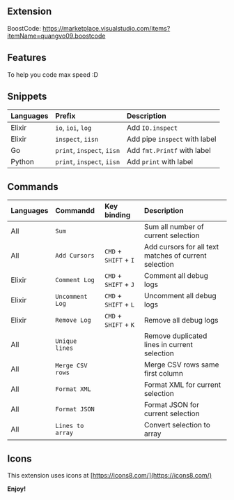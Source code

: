 ## Extension

BoostCode: https://marketplace.visualstudio.com/items?itemName=quangvo09.boostcode

## Features

To help you code max speed :D

## Snippets

| Languages | Prefix                     | Description                   |
| :-------- | :------------------------- | :---------------------------- |
| Elixir    | `io`, `ioi`, `log`         | Add `IO.inspect`              |
| Elixir    | `inspect`, `iisn`          | Add pipe `inspect` with label |
| Go        | `print`, `inspect`, `iisn` | Add `fmt.Printf` with label   |
| Python    | `print`, `inspect`, `iisn` | Add `print` with label        |

## Commands

| Languages | Commandd         | Key binding           | Description                                           |
| :-------- | :--------------- | :-------------------- | :---------------------------------------------------- |
| All       | `Sum`            |                       | Sum all number of current selection                   |
| All       | `Add Cursors`    | `CMD` + `SHIFT` + `I` | Add cursors for all text matches of current selection |
| Elixir    | `Comment Log`    | `CMD` + `SHIFT` + `J` | Comment all debug logs                                |
| Elixir    | `Uncomment Log`  | `CMD` + `SHIFT` + `L` | Uncomment all debug logs                              |
| Elixir    | `Remove Log`     | `CMD` + `SHIFT` + `K` | Remove all debug logs                                 |
| All       | `Unique lines`   |                       | Remove duplicated lines in current selection          |
| All       | `Merge CSV rows` |                       | Merge CSV rows same first column                      |
| All       | `Format XML`     |                       | Format XML for current selection                      |
| All       | `Format JSON`    |                       | Format JSON for current selection                     |
| All       | `Lines to array` |                       | Convert selection to array                            |

## Icons

This extension uses icons at [https://icons8.com/](https://icons8.com/)

**Enjoy!**
